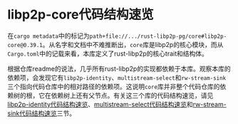 # libp2p-core代码结构速览

在`cargo metadata`中的标记为`path+file://.../rust-libp2p-pg/core#libp2p-core@0.39.1`。从名字和文档中不难推断出，`core`库是libp2p的核心模块，而从`Cargo.toml`中的记载来看，本库定义了rust-libp2p的核心trait和结构体。

根据仓库readme的说法，几乎所有rust-libp2p的实现都依赖于本库。观察本库的依赖项，会发现它有`libp2p-identity`、`multistream-select`和`rw-stream-sink`三个指向代码仓库中的相对路径的依赖项。这说明`core`库并非整个代码仓库的依赖树的根，它在依赖树上还有父节点。有关这三个库的代码结构速览，请见<a href="../identity/note.md" target="_self">libp2p-identity代码结构速览</a>、<a href="../misc/multistream-select/note.md" target="_self">multistream-select代码结构速览</a>和<a href="../misc/rw-stream-sink/note.md" target="_self">rw-stream-sink代码结构速览</a>三节。